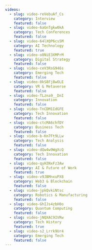 ```yaml
---
videos:
  - slug: video-reVebuAf_Cs
    category: Interview
    featured: false
  - slug: video-6aGnTgkw0kA
    category: Tech Conferences
    featured: false
  - slug: video-64lXQP6cs5M
    category: AI Technology
    featured: true
  - slug: video-o8NiE3XMPrM
    category: Digital Strategy
    featured: false
  - slug: video-ceV3RsG946s
    category: Emerging Tech
    featured: false
  - slug: video-0kS8Fj8wOLE
    category: VR & Metaverse
    featured: false
  - slug: video-TLzna9__DnI
    category: Innovation
    featured: false
  - slug: video-TnCDM1IdGFE
    category: Tech Innovation
    featured: false
  - slug: video-ctcMA6chfDY
    category: Business Tech
    featured: false
  - slug: video-b-Kn7Ft9LLw
    category: Tech Analysis
    featured: false
  - slug: video-dQw4w9WgXcQ
    category: Tech Innovation
    featured: false
  - slug: video-qyH3NxFz3Aw
    category: AI & Future of Work
    featured: true
  - slug: video-v9JBMnxuPX8
    category: Web3 & Blockchain
    featured: false
  - slug: video-jpkQvkiNtsc
    category: Robotics & Manufacturing
    featured: false
  - slug: video-GhIJs4zbH0o
    category: Quantum Computing
    featured: false
  - slug: video-jNQXAC9IVRw
    category: Tech History
    featured: true
  - slug: video-s2_Lrrk9Ur4
    category: Emerging Tech
    featured: false
---
```


